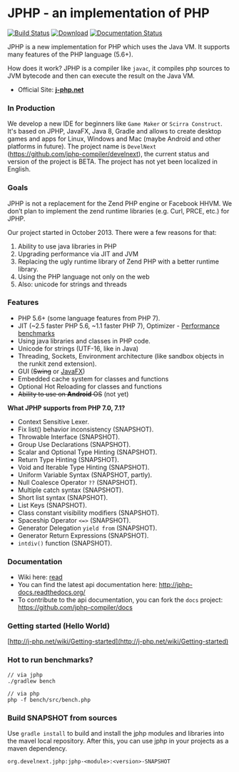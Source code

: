 JPHP - an implementation of PHP
===============================

[![Build Status](https://travis-ci.org/jphp-compiler/jphp.svg?branch=master)](https://travis-ci.org/jphp-compiler/jphp)  [![Download](https://jitpack.io/v/org.develnext/jphp.svg)](https://jitpack.io/#org.develnext/jphp) [![Documentation Status](https://readthedocs.org/projects/jphp-docs/badge/?version=latest)](https://readthedocs.org/projects/jphp-docs/?badge=latest)

JPHP is a new implementation for PHP which uses the Java VM. It supports many features of the PHP language (5.6+).

How does it work? JPHP is a compiler like `javac`, it compiles php sources to JVM bytecode and then
can execute the result on the Java VM.

- Official Site: **[j-php.net](http://j-php.net/)**

### In Production

We develop a new IDE for beginners like `Game Maker` or `Scirra Construct`. It's based on JPHP, JavaFX, Java 8, Gradle and allows to create desktop games and apps for Linux, Windows and Mac (maybe Android and other platforms in future). The project name is `DevelNext` (https://github.com/jphp-compiler/develnext), the current status and version of the project is BETA. The project has not yet been localized in English. 

### Goals

JPHP is not a replacement for the Zend PHP engine or Facebook HHVM. We don’t plan to implement the zend runtime libraries (e.g. Curl, PRCE, etc.) for JPHP.

Our project started in October 2013. There were a few reasons for that:

1. Ability to use java libraries in PHP
2. Upgrading performance via JIT and JVM
3. Replacing the ugly runtime library of Zend PHP with a better runtime library.
4. Using the PHP language not only on the web
5. Also: unicode for strings and threads

### Features

+ PHP 5.6+ (some language features from PHP 7).
+ JIT (~2.5 faster PHP 5.6, ~1.1 faster PHP 7), Optimizer - [Performance benchmarks](http://blog.j-php.net/archives/34)
+ Using java libraries and classes in PHP code.
+ Unicode for strings (UTF-16, like in Java)
+ Threading, Sockets, Environment architecture (like sandbox objects in the runkit zend extension).
+ GUI (~~Swing~~ or [JavaFX](https://github.com/jphp-compiler/develnext))
+ Embedded cache system for classes and functions
+ Optional Hot Reloading for classes and functions
+ ~~Ability to use on **Android** OS~~ (not yet)

**What JPHP supports from PHP 7.0, 7.1?**
+ Context Sensitive Lexer.
+ Fix list() behavior inconsistency (SNAPSHOT).
+ Throwable Interface (SNAPSHOT).
+ Group Use Declarations (SNAPSHOT).
+ Scalar and Optional Type Hinting (SNAPSHOT).
+ Return Type Hinting (SNAPSHOT).
+ Void and Iterable Type Hinting (SNAPSHOT).
+ Uniform Variable Syntax (SNAPSHOT, partly).
+ Null Coalesce Operator `??` (SNAPSHOT).
+ Multiple catch syntax (SNAPSHOT).
+ Short list syntax (SNAPSHOT).
+ List Keys (SNAPSHOT).
+ Class constant visibility modifiers (SNAPSHOT).
+ Spaceship Operator `<=>` (SNAPSHOT).
+ Generator Delegation `yield from` (SNAPSHOT).
+ Generator Return Expressions (SNAPSHOT).
+ `intdiv()` function (SNAPSHOT).

### Documentation

- Wiki here: [read](http://j-php.net/wiki/)
- You can find the latest api documentation here: http://jphp-docs.readthedocs.org/
- To contribute to the api documentation, you can fork the `docs` project: https://github.com/jphp-compiler/docs


### Getting started (Hello World)

[http://j-php.net/wiki/Getting-started](http://j-php.net/wiki/Getting-started)

### Hot to run benchmarks?

```
// via jphp
./gradlew bench

// via php
php -f bench/src/bench.php
```

### Build SNAPSHOT from sources

Use `gradle install` to build and install the jphp modules and libraries into the mavel local repository. After this, you can use jphp in your projects as a maven dependency.

`org.develnext.jphp:jphp-<module>:<version>-SNAPSHOT`
